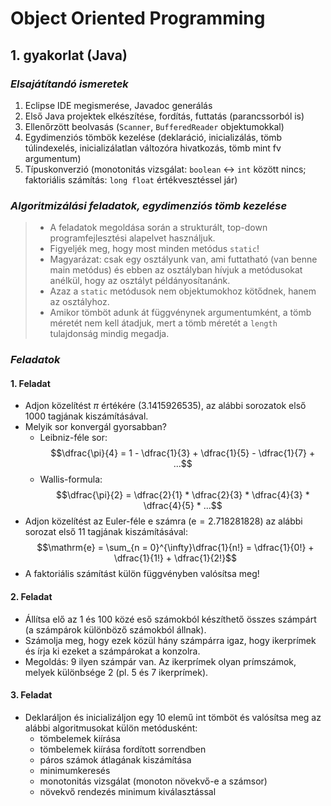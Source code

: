 # Object Oriented Programming
## 1. gyakorlat (Java)

### ***Elsajátítandó ismeretek***
1. Eclipse IDE megismerése, Javadoc generálás
2. Első Java projektek elkészítése, fordítás, futtatás (parancssorból is)
3. Ellenőrzött beolvasás (```Scanner```, ```BufferedReader``` objektumokkal)
4. Egydimenziós tömbök kezelése (deklaráció, inicializálás, tömb túlindexelés, inicializálatlan változóra hivatkozás, tömb mint fv argumentum)
5. Típuskonverzió (monotonitás vizsgálat: ```boolean``` ↔ ```int``` között nincs; faktoriális számítás: ```long float``` értékvesztéssel jár)

### ***Algoritmizálási feladatok, egydimenziós tömb kezelése***
> - A feladatok megoldása során a strukturált, top-down programfejlesztési alapelvet használjuk.
> - Figyeljék meg, hogy most minden metódus ```static```!
> - Magyarázat: csak egy osztályunk van, ami futtatható (van benne main metódus) és ebben az osztályban hívjuk a metódusokat anélkül, hogy az osztályt példányosítanánk.
> - Azaz a ```static``` metódusok nem objektumokhoz kötődnek, hanem az osztályhoz.
> - Amikor tömböt adunk át függvénynek argumentumként, a tömb méretét nem kell átadjuk, mert a tömb méretét a ```length``` tulajdonság mindig megadja.

### ***Feladatok***
#### 1. Feladat
- Adjon közelítést $\pi$ értékére ($3.1415926535$), az alábbi sorozatok első $1000$ tagjának kiszámításával.
- Melyik sor konvergál gyorsabban?
    - Leibniz-féle sor:
    $$\dfrac{\pi}{4} = 1 - \dfrac{1}{3} + \dfrac{1}{5} - \dfrac{1}{7} + ...$$
    - Wallis-formula:
    $$\dfrac{\pi}{2} = \dfrac{2}{1} * \dfrac{2}{3} * \dfrac{4}{3} * \dfrac{4}{5} * ...$$
- Adjon közelítést az Euler-féle $\mathrm{e}$ számra ($\mathrm{e} = 2.718 281 828$) az alábbi sorozat első $11$ tagjának kiszámításával:
$$\mathrm{e} = \sum_{n = 0}^{\infty}\dfrac{1}{n!} = \dfrac{1}{0!} + \dfrac{1}{1!} + \dfrac{1}{2!}$$
- A faktoriális számítást külön függvényben valósítsa meg!

#### 2. Feladat
- Állítsa elő az $1$ és $100$ közé eső számokból készíthető összes számpárt (a számpárok különböző számokból állnak).
- Számolja meg, hogy ezek közül hány számpárra igaz, hogy ikerprímek és írja ki ezeket a számpárokat a konzolra.
- Megoldás: $9$ ilyen számpár van.
Az ikerprímek olyan prímszámok, melyek különbsége $2$ (pl. $5$ és $7$ ikerprímek).

#### 3. Feladat
- Deklaráljon és inicializáljon egy $10$ elemű int tömböt és valósítsa meg az alábbi algoritmusokat külön metódusként:
    - tömbelemek kiírása
    - tömbelemek kiírása fordított sorrendben
    - páros számok átlagának kiszámítása
    - minimumkeresés
    - monotonitás vizsgálat (monoton növekvő-e a számsor)
    - növekvő rendezés minimum kiválasztással